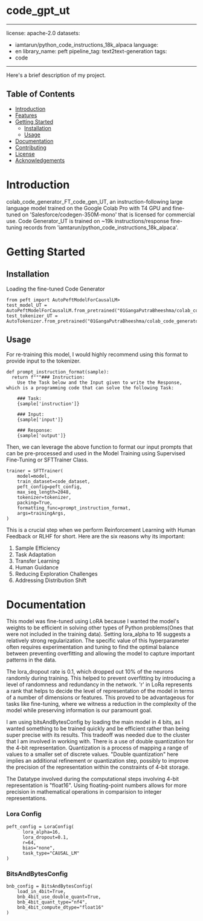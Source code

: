 # code_gpt_ut

---
license: apache-2.0
datasets:
- iamtarun/python_code_instructions_18k_alpaca
language:
- en
library_name: peft
pipeline_tag: text2text-generation
tags:
- code
---


Here's a brief description of my project.

## Table of Contents

- [Introduction](#introduction)
- [Features](#features)
- [Getting Started](#getting-started)
  - [Installation](#installation)
  - [Usage](#usage)
- [Documentation](#documentation)
- [Contributing](#contributing)
- [License](#license)
- [Acknowledgements](#acknowledgements)

# Introduction

colab_code_generator_FT_code_gen_UT, an instruction-following large language model trained on the Google Colab Pro with T4 GPU and fine-tuned on 'Salesforce/codegen-350M-mono' that is licensed for commercial use. Code Generator_UT is trained on ~19k instructions/response fine-tuning records from 'iamtarun/python_code_instructions_18k_alpaca'.

# Getting Started


## Installation
Loading the fine-tuned Code Generator
```
from peft import AutoPeftModelForCausalLM>
test_model_UT = AutoPeftModelForCausalLM.from_pretrained("01GangaPutraBheeshma/colab_code_generator_FT_code_gen_UT")
test_tokenizer_UT = AutoTokenizer.from_pretrained("01GangaPutraBheeshma/colab_code_generator_FT_code_gen_UT")
```

## Usage
For re-training this model, I would highly recommend using this format to provide input to the tokenizer.

```
def prompt_instruction_format(sample):
  return f"""### Instruction:
    Use the Task below and the Input given to write the Response, which is a programming code that can solve the following Task:

    ### Task:
    {sample['instruction']}

    ### Input:
    {sample['input']}

    ### Response:
    {sample['output']}

```

Then, we can leverage the above function to format our input prompts that can be pre-processed and used in the Model Training using Supervised Fine-Tuning or SFTTrainer Class.

```
trainer = SFTTrainer(
    model=model,
    train_dataset=code_dataset,
    peft_config=peft_config,
    max_seq_length=2048,
    tokenizer=tokenizer,
    packing=True,
    formatting_func=prompt_instruction_format,
    args=trainingArgs,
)

```

This is a crucial step when we perform Reinforcement Learning with Human Feedback or RLHF for short. Here are the six reasons why its important:
1. Sample Efficiency
2. Task Adaptation
3. Transfer Learning
4. Human Guidance
5. Reducing Exploration Challenges
6. Addressing Distribution Shift


# Documentation

This model was fine-tuned using LoRA because I wanted the model's weights to be efficient in solving other types of Python problems(Ones that were not included in the training data). 
Setting lora_alpha to 16 suggests a relatively strong regularization. The specific value of this hyperparameter often requires experimentation and tuning to find the optimal balance between preventing overfitting and allowing the model to capture important patterns in the data.

The lora_dropout rate is 0.1, which dropped out 10% of the neurons randomly during training. This helped to prevent overfitting by introducing a level of randomness and redundancy in the network.
'r' in LoRa represents a rank that helps to decide the level of representation of the model in terms of a number of dimensions or features. This proved to be advantageous for tasks like fine-tuning, where we witness a reduction in the complexity of the model while preserving information is our paramount goal.

I am using bitsAndBytesConfig by loading the main model in 4 bits, as I wanted something to be trained quickly and be efficient rather than being super precise with its results. This tradeoff was needed due to the cluster that I am involved in working with.
There is a use of double quantization for the 4-bit representation. Quantization is a process of mapping a range of values to a smaller set of discrete values. "Double quantization" here implies an additional refinement or quantization step, possibly to improve the precision of the representation within the constraints of 4-bit storage.

The Datatype involved during the computational steps involving 4-bit representation is "float16". Using floating-point numbers allows for more precision in mathematical operations in comparision to integer representations.


### Lora Config
```
peft_config = LoraConfig(
      lora_alpha=16,
      lora_dropout=0.1,
      r=64,
      bias="none",
      task_type="CAUSAL_LM"
)
```

### BitsAndBytesConfig
```
bnb_config = BitsAndBytesConfig(
    load_in_4bit=True,
    bnb_4bit_use_double_quant=True,
    bnb_4bit_quant_type="nf4",
    bnb_4bit_compute_dtype="float16"
)
```




